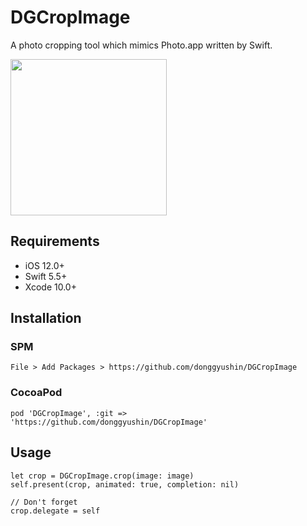 # DGCropImage
A photo cropping tool which mimics Photo.app written by Swift.
<div>
<img src="https://user-images.githubusercontent.com/34573243/151155873-e8ebe9ed-2d84-451d-a620-31c39c088827.gif" width=250 />
</div>

## Requirements
- iOS 12.0+
- Swift 5.5+
- Xcode 10.0+


## Installation

### SPM
```
File > Add Packages > https://github.com/donggyushin/DGCropImage
```

### CocoaPod
```
pod 'DGCropImage', :git => 'https://github.com/donggyushin/DGCropImage'
```

## Usage
```
let crop = DGCropImage.crop(image: image)
self.present(crop, animated: true, completion: nil)

// Don't forget
crop.delegate = self
```
